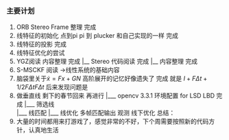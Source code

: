 <!--
 * @Author: Liu Weilong
 * @Date: 2021-02-01 09:19:02
 * @LastEditors: Liu Weilong 
 * @LastEditTime: 2021-02-07 17:05:36
 * @FilePath: /3rd-test-learning/work_record/learning_task/week_plan_collection_2021/week6.md
 * @Description: 
-->
### 主要计划
1. ORB Stereo Frame 整理 完成
2. 线特征的初始化          点到pi pi 到 plucker 和自己实现的一样 完成
3. 线特征的投影            完成        
4. 线特征优化的尝试         
5. YGZ阅读                内容整理 完成
   |__ Stereo 代码阅读    完成
   |__ 内容整理           完成
6. S-MSCKF 阅读          ->线性系统的基础内容
7. 脑袋里关于$\dot{x}=Fx+GN$ 高阶展开的记忆好像遗失了        完成
   就是 $I+F\Delta{t}+1/2F\Delta{t}F\Delta{t}$ 后来发现问题是
8.  做垂直线              剩下的春节回来 再进行
    |___  opencv 3.3.1 环境配置 for LSD LBD 完成
    |___  筛选线           
    |___  线匹配
    |___  线优化   多帧匹配输出 观测 线下优化
总结：
1. 大量的时间都用来打游戏了，感觉非常的不好，下个周需要按照新的代码方针，认真地生活